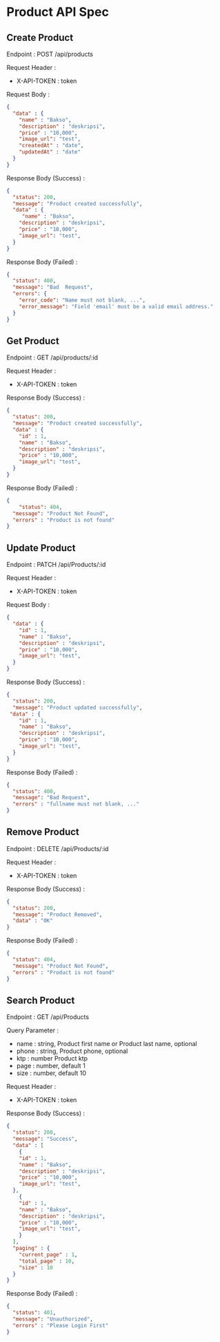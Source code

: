 # Product API Spec

## Create Product

Endpoint : POST /api/products

Request Header :
- X-API-TOKEN : token

Request Body :

```json
{
  "data" : {
    "name" : "Bakso",
    "description" : "deskripsi",
    "price" : "10,000",
    "image_url": "test",
    "createdAt" : "date",
    "updatedAt" : "date"
  }
}
```

Response Body (Success) :

```json
{
  "status": 200,
  "message": "Product created successfully",
  "data" : {
     "name" : "Bakso",
    "description" : "deskripsi",
    "price" : "10,000",
    "image_url": "test",
  }
}
```

Response Body (Failed) :

```json
{
  "status": 400,
  "message": "Bad  Request",
  "errors": {
    "error_code": "Name must not blank, ...",
    "error_message": "Field 'email' must be a valid email address."
  }
}
```

## Get Product

Endpoint : GET /api/products/:id

Request Header :
- X-API-TOKEN : token

Response Body (Success) :

```json
{
  "status": 200,
  "message": "Product created successfully",
  "data" : {
    "id" : 1,
    "name" : "Bakso",
    "description" : "deskripsi",
    "price" : "10,000",
    "image_url": "test",
  }
}
```

Response Body (Failed) :

```json
{
    "status": 404,
  "message": "Product Not Found",
  "errors" : "Product is not found"
}
```

## Update Product

Endpoint : PATCH /api/Products/:id

Request Header :
- X-API-TOKEN : token

Request Body :

```json
{
  "data" : {
    "id" : 1,
    "name" : "Bakso",
    "description" : "deskripsi",
    "price" : "10,000",
    "image_url": "test",
  }
}
```

Response Body (Success) :

```json
{
  "status": 200,
  "message": "Product updated successfully",
 "data" : {
    "id" : 1,
    "name" : "Bakso",
    "description" : "deskripsi",
    "price" : "10,000",
    "image_url": "test",
  }
}
```

Response Body (Failed) :

```json
{
  "status": 400,
  "message": "Bad Request",
  "errors" : "fullname must not blank, ..."
}
```

## Remove Product

Endpoint : DELETE /api/Products/:id

Request Header :
- X-API-TOKEN : token

Response Body (Success) :

```json
{
  "status": 200,
  "message": "Product Removed",
  "data" : "OK"
}
```

Response Body (Failed) :

```json
{
  "status": 404,
  "message": "Product Not Found",
  "errors" : "Product is not found"
}
```

## Search Product

Endpoint : GET /api/Products

Query Parameter :
- name : string, Product first name or Product last name, optional
- phone : string, Product phone, optional
- ktp   : number  Product ktp
- page : number, default 1
- size : number, default 10

Request Header :
- X-API-TOKEN : token

Response Body (Success) :

```json
{
  "status": 200,
  "message": "Success",
  "data" : [
    {
    "id" : 1,
    "name" : "Bakso",
    "description" : "deskripsi",
    "price" : "10,000",
    "image_url": "test",
  },
    {
    "id" : 1,
    "name" : "Bakso",
    "description" : "deskripsi",
    "price" : "10,000",
    "image_url": "test",
    }
  ],
  "paging" : {
    "current_page" : 1,
    "total_page" : 10,
    "size" : 10
  }
}
```

Response Body (Failed) :

```json
{
  "status": 401,
  "message": "Unauthorized",
  "errors" : "Please Login First"
}
```